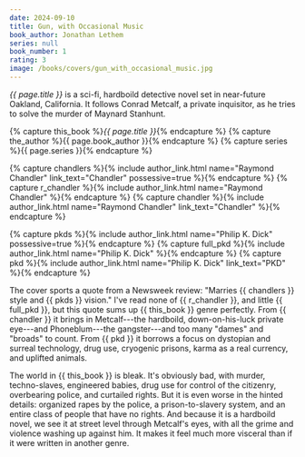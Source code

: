 ```yaml
---
date: 2024-09-10
title: Gun, with Occasional Music
book_author: Jonathan Lethem
series: null
book_number: 1
rating: 3
image: /books/covers/gun_with_occasional_music.jpg
---
```


<cite class="book-title">{{ page.title }}</cite> is a sci-fi, hardboild
detective novel set in near-future Oakland, California. It follows Conrad
Metcalf, a private inquisitor, as he tries to solve the murder of Maynard
Stanhunt.

{% capture this_book %}<cite class="book-title">{{ page.title }}</cite>{% endcapture %}
{% capture the_author %}<span class="author-name">{{ page.book_author }}</span>{% endcapture %}
{% capture series %}<span class="book-series">{{ page.series }}</span>{% endcapture %}

{% capture chandlers %}{% include author_link.html name="Raymond Chandler" link_text="Chandler" possessive=true %}{% endcapture %}
{% capture r_chandler %}{% include author_link.html name="Raymond Chandler" %}{% endcapture %}
{% capture chandler %}{% include author_link.html name="Raymond Chandler" link_text="Chandler" %}{% endcapture %}

{% capture pkds %}{% include author_link.html name="Philip K. Dick" possessive=true %}{% endcapture %}
{% capture full_pkd %}{% include author_link.html name="Philip K. Dick" %}{% endcapture %}
{% capture pkd %}{% include author_link.html name="Philip K. Dick" link_text="PKD" %}{% endcapture %}

The cover sports a quote from a Newsweek review: "Marries {{ chandlers }}
style and {{ pkds }} vision." I've read none of {{ r_chandler }}, and little {{
full_pkd }}, but this quote sums up {{ this_book }} genre perfectly. From
{{ chandler }} it brings in Metcalf---the hardboild, down-on-his-luck private
eye---and Phoneblum---the gangster---and too many "dames" and "broads" to
count. From {{ pkd }} it borrows a focus on dystopian and surreal technology, drug use,
cryogenic prisons, karma as a real currency, and uplifted animals.

The world in {{ this_book }} is bleak. It's obviously bad, with murder,
techno-slaves, engineered babies, drug use for control of the citizenry,
overbearing police, and curtailed rights. But it is even worse in the hinted
details: organized rapes by the police, a prison-to-slavery system, and an
entire class of people that have no rights. And because it is a hardboild
novel, we see it at street level through Metcalf's eyes, with all the grime
and violence washing up against him. It makes it feel much more visceral than
if it were written in another genre.
